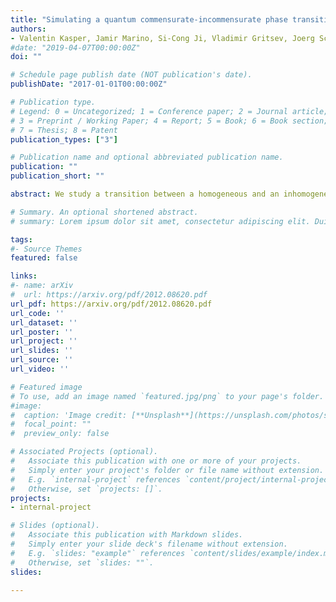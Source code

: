 ```yaml
---
title: "Simulating a quantum commensurate-incommensurate phase transition using two Raman-coupled one-dimensional condensates"
authors:
- Valentin Kasper, Jamir Marino, Si-Cong Ji, Vladimir Gritsev, Joerg Schmiedmayer, Eugene Demler
#date: "2019-04-07T00:00:00Z"
doi: ""

# Schedule page publish date (NOT publication's date).
publishDate: "2017-01-01T00:00:00Z"

# Publication type.
# Legend: 0 = Uncategorized; 1 = Conference paper; 2 = Journal article;
# 3 = Preprint / Working Paper; 4 = Report; 5 = Book; 6 = Book section;
# 7 = Thesis; 8 = Patent
publication_types: ["3"]

# Publication name and optional abbreviated publication name.
publication: ""
publication_short: ""

abstract: We study a transition between a homogeneous and an inhomogeneous phase in a system of one-dimensional, Raman tunnel-coupled Bose gases. The homogeneous phase shows a flat density and phase profile, whereas the inhomogeneous ground state is characterized by periodic density ripples, and a soliton staircase in the phase difference. We show that under experimentally viable conditions the transition can be tuned by the wavevector difference Q of the Raman beams and can be described by the Pokrovsky-Talapov model for the relative phase between the two condensates. Local imaging available in atom chip experiments allows to observe the soliton lattice directly, while modulation spectroscopy can be used to explore collective modes, such as the phonon mode arising from breaking of translation symmetry by the soliton lattice. In addition, we investigate regimes where the cold atom experiment deviates from the Pokrovsky-Talapov field theory. We predict unusual mesoscopic effects arising from the finite size of the system, such as quantized injection of solitons upon increasing Q, or the system size. For moderate values of Q above criticality, we find that the density modulations in the two gases interplay with the relative phase profile and introduce novel features in the spatial structure of the mode wave-functions. Using an inhomogeneous Bogoliubov theory, we show that spatial quantum fluctuations are intertwined with the emerging soliton staircase. Finally, we comment on the prospects of the ultra-cold atom setup as a tunable platform studying quantum aspects of the Pokrovsky-Talapov theory in and out-of-equilibrium.

# Summary. An optional shortened abstract.
# summary: Lorem ipsum dolor sit amet, consectetur adipiscing elit. Duis posuere tellus ac convallis placerat. Proin tincidunt magna sed ex sollicitudin condimentum.

tags:
#- Source Themes
featured: false

links:
#- name: arXiv
#  url: https://arxiv.org/pdf/2012.08620.pdf 
url_pdf: https://arxiv.org/pdf/2012.08620.pdf
url_code: ''
url_dataset: ''
url_poster: ''
url_project: ''
url_slides: ''
url_source: ''
url_video: ''

# Featured image
# To use, add an image named `featured.jpg/png` to your page's folder. 
#image:
#  caption: 'Image credit: [**Unsplash**](https://unsplash.com/photos/s9CC2SKySJM)'
#  focal_point: ""
#  preview_only: false

# Associated Projects (optional).
#   Associate this publication with one or more of your projects.
#   Simply enter your project's folder or file name without extension.
#   E.g. `internal-project` references `content/project/internal-project/index.md`.
#   Otherwise, set `projects: []`.
projects:
- internal-project

# Slides (optional).
#   Associate this publication with Markdown slides.
#   Simply enter your slide deck's filename without extension.
#   E.g. `slides: "example"` references `content/slides/example/index.md`.
#   Otherwise, set `slides: ""`.
slides:

---
```




